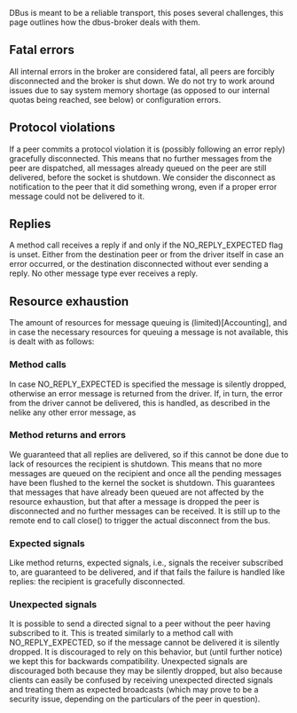 DBus is meant to be a reliable transport, this poses several challenges, this page outlines how the dbus-broker deals with them.

## Fatal errors

All internal errors in the broker are considered fatal, all peers are forcibly disconnected
and the broker is shut down. We do not try to work around issues due to say system memory shortage (as opposed to our internal quotas being reached, see below) or configuration errors.

## Protocol violations

If a peer commits a protocol violation it is (possibly following an error reply) gracefully
disconnected. This means that no further messages from the peer are dispatched, all messages
already queued on the peer are still delivered, before the socket is shutdown. We consider
the disconnect as notification to the peer that it did something wrong, even if a proper error
message could not be delivered to it.

## Replies

A method call receives a reply if and only if the NO_REPLY_EXPECTED flag is unset. Either from
the destination peer or from the driver itself in case an error occurred, or the destination
disconnected without ever sending a reply. No other message type ever receives a reply.

## Resource exhaustion 

The amount of resources for message queuing is (limited)[Accounting], and in case the necessary resources
for queuing a message is not available, this is dealt with as follows:

### Method calls

In case NO_REPLY_EXPECTED is specified the message is silently dropped, otherwise an error
message is returned from the driver. If, in turn, the error from the driver cannot be delivered, this is handled, as described in the nelike any other error message, as 

### Method returns and errors

We guaranteed that all replies are delivered, so if this cannot be done due to lack of
resources the recipient is shutdown. This means that no more messages are queued on the
recipient and once all the pending messages have been flushed to the kernel the socket is
shutdown. This guarantees that messages that have already been queued are not affected by
the resource exhaustion, but that after a message is dropped the peer is disconnected and
no further messages can be received. It is still up to the remote end to call close() to
trigger the actual disconnect from the bus.

### Expected signals

Like method returns, expected signals, i.e., signals the receiver subscribed to, are guaranteed
to be delivered, and if that fails the failure is handled like replies: the recipient is gracefully disconnected.

### Unexpected signals

It is possible to send a directed signal to a peer without the peer having subscribed to it.
This is treated similarly to a method call with NO_REPLY_EXPECTED, so if the message cannot
be delivered it is silently dropped. It is discouraged to rely on this behavior, but (until further notice) we kept this for backwards compatibility. Unexpected signals are discouraged both because they may be silently dropped, but also because clients can easily be confused by receiving unexpected directed signals and treating them as expected broadcasts (which may prove to be a security issue, depending on the particulars of the peer in question).